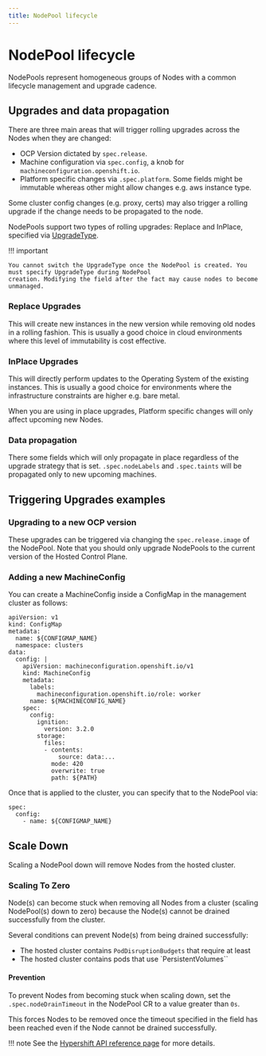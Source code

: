 ```yaml
---
title: NodePool lifecycle
---
```


# NodePool lifecycle

NodePools represent homogeneous groups of Nodes with a common lifecycle management and upgrade cadence.

## Upgrades and data propagation

There are three main areas that will trigger rolling upgrades across the Nodes when they are changed:

- OCP Version dictated by `spec.release`.
- Machine configuration via `spec.config`, a knob for `machineconfiguration.openshift.io`.
- Platform specific changes via `.spec.platform`. Some fields might be immutable whereas other might allow changes e.g. aws instance type.

Some cluster config changes (e.g. proxy, certs) may also trigger a rolling upgrade if the change needs to be propagated to the node.

NodePools support two types of rolling upgrades: Replace and InPlace, specified via [UpgradeType](../../reference/api.md#hypershift.openshift.io/v1beta1.UpgradeType).

!!! important

    You cannot switch the UpgradeType once the NodePool is created. You must specify UpgradeType during NodePool 
    creation. Modifying the field after the fact may cause nodes to become unmanaged.

### Replace Upgrades

This will create new instances in the new version while removing old nodes in a rolling fashion. This is usually a good choice in cloud environments where this level of immutability is cost effective.

### InPlace Upgrades

This will directly perform updates to the Operating System of the existing instances. This is usually a good choice for environments where the infrastructure constraints are higher e.g. bare metal.

When you are using in place upgrades, Platform specific changes will only affect upcoming new Nodes.

### Data propagation

There some fields which will only propagate in place regardless of the upgrade strategy that is set.
`.spec.nodeLabels` and `.spec.taints` will be propagated only to new upcoming machines.


## Triggering Upgrades examples

### Upgrading to a new OCP version

These upgrades can be triggered via changing the `spec.release.image` of the NodePool. Note that you should only upgrade NodePools to the current version of the Hosted Control Plane.

### Adding a new MachineConfig

You can create a MachineConfig inside a ConfigMap in the management cluster as follows:

```
apiVersion: v1
kind: ConfigMap
metadata:
  name: ${CONFIGMAP_NAME}
  namespace: clusters
data:
  config: |
    apiVersion: machineconfiguration.openshift.io/v1
    kind: MachineConfig
    metadata:
      labels:
        machineconfiguration.openshift.io/role: worker
      name: ${MACHINECONFIG_NAME}
    spec:
      config:
        ignition:
          version: 3.2.0
        storage:
          files:
          - contents:
              source: data:...
            mode: 420
            overwrite: true
            path: ${PATH}
```

Once that is applied to the cluster, you can specify that to the NodePool via:

```
spec:
  config:
    - name: ${CONFIGMAP_NAME}
```

## Scale Down

Scaling a NodePool down will remove Nodes from the hosted cluster.

### Scaling To Zero

Node(s) can become stuck when removing all Nodes from a cluster (scaling NodePool(s) down to zero) because the Node(s) cannot be drained successfully from the cluster.

Several conditions can prevent Node(s) from being drained successfully:

- The hosted cluster contains `PodDisruptionBudgets` that require at least 
- The hosted cluster contains pods that use `PersistentVolumes``

#### Prevention

To prevent Nodes from becoming stuck when scaling down, set the `.spec.nodeDrainTimeout` in the NodePool CR to a value greater than `0s`. 

This forces Nodes to be removed once the timeout specified in the field has been reached even if the Node cannot be drained successfully.

!!! note
    See the [Hypershift API reference page](../../reference/api.md) for more details.
